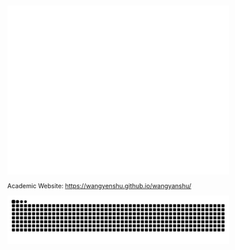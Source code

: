 ![Metrics](/github-metrics.svg)

Academic Website: https://wangyenshu.github.io/wangyanshu/

<picture>
  <source media="(prefers-color-scheme: dark)" srcset="https://raw.githubusercontent.com/wangyenshu/wangyenshu/output/github-contribution-grid-snake-dark.svg">
  <source media="(prefers-color-scheme: light)" srcset="https://raw.githubusercontent.com/wangyenshu/wangyenshu/output/github-contribution-grid-snake.svg">
  <img alt="github contribution grid snake animation" src="https://raw.githubusercontent.com/wangyenshu/wangyenshu/output/github-contribution-grid-snake.svg">
</picture>
